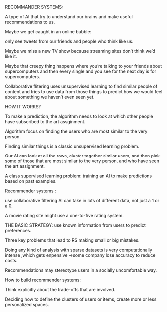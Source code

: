 RECOMMANDER SYSTEMS:

A type of  AI that try to understand our brains and make useful recommendations to us.

Maybe we get caught in an online bubble:

only see tweets from our friends and people who think like us.

Maybe we miss a new TV show because streaming sites don’t think we’d like it.

Maybe that creepy thing happens where you’re talking to your friends about supercomputers and then every single and you see for the next day is for supercomputers.

Collaborative flitering uses unsupervised learning to find similar people of content and tries to use data from those things to predict how we would feel about something we haven’t even seen yet.

HOW IT WORKS?

To make a prediction, the algorithm needs to look at which other people have subscribed to the art assginment.

Algorithm focus on finding the users who are most similar to the very person.

Finding similar things is a classic unsupervised learning problem.

Our AI can look at all the rows, cluster together similar users, and then pick some of those that are most similar to the very person, and who have seen the art assignment.

A class supervised learning problem: training an AI to make predictions based on past examples.

Recommender systems :

use collaborative filtering AI can take in lots of different data, not just a 1 or a 0.

A movie rating site might use a one-to-five rating system.

THE BASIC STRATEGY: use known information from users to predict preferences.

Three key problems that lead to RS making small or big mistakes.

Doing any kind of analysis with sparse datasets is very computationally intense ,which gets enpensive →some company lose accuracy to reduce costs.

Recommendations may stereotype users in a socially uncomfortable way.

How to build recommender systems:

Think explicitly about the trade-offs that are involved.

Deciding how to define the clusters of users or items, create more or less personalized spaces.

